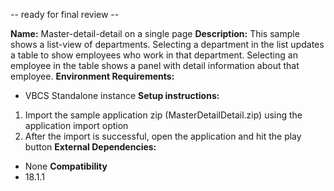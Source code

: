 -- ready for final review --

**Name:**
Master-detail-detail on a single page
**Description:**
This sample shows a list-view of departments. Selecting a department in the list updates a table to show employees who work in that department. Selecting an employee in the table shows a panel with detail information about that employee. 
**Environment Requirements:**
* VBCS Standalone instance
**Setup instructions:**
1. Import the sample application zip (MasterDetailDetail.zip) using the application import option
1. After the import is successful, open the application and hit the play button
**External Dependencies:**
* None
**Compatibility**
* 18.1.1
